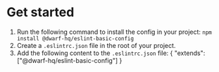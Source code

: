 # Get started
1. Run the following command to install the config in your project: `npm install @dwarf-hq/eslint-basic-config`
2. Create a `.eslintrc.json` file in the root of your project.
3. Add the following content to the `.eslintrc.json` file:
    {
      "extends": ["@dwarf-hq/eslint-basic-config"]
    } 
